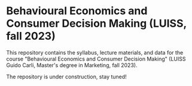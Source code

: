 # Behavioural Economics and Consumer Decision Making (LUISS, fall 2023)

This repository contains the syllabus, lecture materials, and data for the course "Behavioural Economics and Consumer Decision Making" (LUISS Guido Carli, Master's degree in Marketing, fall 2023).

The repository is under construction, stay tuned!
